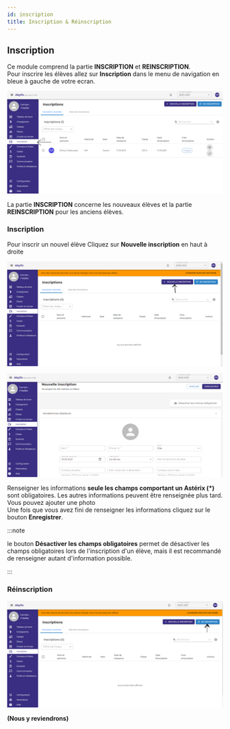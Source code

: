 ```yaml
---
id: inscription
title: Inscription & Réinscription
---
```


## Inscription

Ce module comprend la partie **INSCRIPTION** et **REINSCRIPTION**.<br />
Pour inscrire les élèves allez sur **Inscription** dans le menu de navigation en bleue à gauche de votre ecran.

![img](../static/img/Inscription/Inscription0.PNG)

La partie **INSCRIPTION** concerne les nouveaux élèves et la partie **REINSCRIPTION** pour les anciens élèves.

### Inscription

Pour inscrir un nouvel élève Cliquez sur **Nouvelle inscription** en haut à droite

![img](../static/img/Inscription/Inscription2.PNG)

![img](../static/img/Inscription/NouvelleInscription.PNG)

Renseigner les informations **seule les champs comportant un Astérix (*)** sont obligatoires. Les autres informations peuvent être renseignée plus tard.<br />
Vous pouvez ajouter une photo <br />
Une fois que vous avez fini de renseigner les informations cliquez sur le bouton **Enregistrer**.

:::note

le bouton **Désactiver les champs obligatoires** permet de désactiver les champs obligatoires lors de l'inscription d'un élève, mais il est recommandé de renseigner autant d'information possible.

:::

### Réinscription

![img](../static/img/Inscription/Reinscription1.PNG)

**(Nous y reviendrons)**